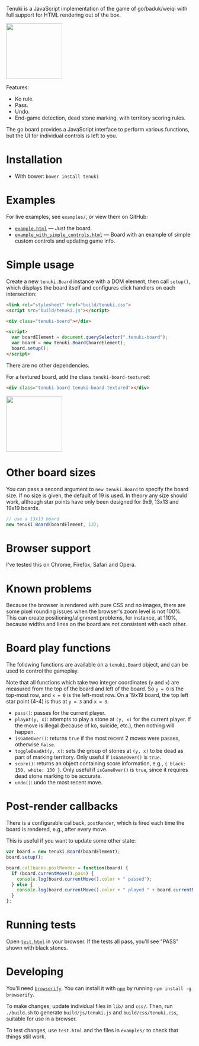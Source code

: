 Tenuki is a JavaScript implementation of the game of go/baduk/weiqi with full support for HTML rendering out of the box.

<img src="https://raw.githubusercontent.com/aprescott/tenuki.js/master/examples/screenshots/board.png" width="151" height="150">

Features:

  * Ko rule.
  * Pass.
  * Undo.
  * End-game detection, dead stone marking, with territory scoring rules.

The go board provides a JavaScript interface to perform various functions, but the UI for individual controls is left to you.

# Installation

* With bower: `bower install tenuki`

# Examples

For live examples, see `examples/`, or view them on GitHub:

* [`example.html`](https://aprescott.github.io/tenuki.js/examples/example.html) — Just the board.
* [`example_with_simple_controls.html`](https://aprescott.github.io/tenuki.js/examples/example_with_simple_controls.html) — Board with an example of simple custom controls and updating game info.

# Simple usage

Create a new `tenuki.Board` instance with a DOM element, then call `setup()`, which displays the board itself and configures click handlers on each intersection:

```html
<link rel="stylesheet" href="build/tenuki.css">
<script src="build/tenuki.js"></script>

<div class="tenuki-board"></div>

<script>
  var boardElement = document.querySelector(".tenuki-board");
  var board = new tenuki.Board(boardElement);
  board.setup();
</script>
```

There are no other dependencies.

For a textured board, add the class `tenuki-board-textured`:

```html
<div class="tenuki-board tenuki-board-textured"></div>
```

<img src="https://raw.githubusercontent.com/aprescott/tenuki.js/master/examples/screenshots/board-textured.png" width="151" height="150">

# Other board sizes

You can pass a second argument to `new tenuki.Board` to specify the board size. If no size is given, the default of 19 is used. In theory any size should work, although star points have only been designed for 9x9, 13x13 and 19x19 boards.

```js
// use a 13x13 board
new tenuki.Board(boardElement, 13);
```

# Browser support

I've tested this on Chrome, Firefox, Safari and Opera.

# Known problems

Because the browser is rendered with pure CSS and no images, there are some pixel rounding issues when the browser's zoom level is not 100%. This can create positioning/alignment problems, for instance, at 110%, because widths and lines on the board are not consistent with each other.

# Board play functions

The following functions are available on a `tenuki.Board` object, and can be used to control the gameplay.

Note that all functions which take two integer coordinates (`y` and `x`) are measured from the top of the board and left of the board. So `y = 0` is the top-most row, and `x = 0` is the left-most row. On a 19x19 board, the top left star point (4-4) is thus at `y = 3` and `x = 3`.

* `pass()`: passes for the current player.
* `playAt(y, x)`: attempts to play a stone at `(y, x)` for the current player. If the move is illegal (because of ko, suicide, etc.), then nothing will happen.
* `isGameOver()`: returns `true` if the most recent 2 moves were passes, otherwise `false`.
* `toggleDeadAt(y, x)`: sets the group of stones at `(y, x)` to be dead as part of marking territory. Only useful if `isGameOver()` is `true`.
* `score()`: returns an object containing score information, e.g., `{ black: 150, white: 130 }`. Only useful if `isGameOver()` is `true`, since it requires dead stone marking to be accurate.
* `undo()`: undo the most recent move.

# Post-render callbacks

There is a configurable callback, `postRender`, which is fired each time the board is rendered, e.g., after every move.

This is useful if you want to update some other state:

```js
var board = new tenuki.Board(boardElement);
board.setup();

board.callbacks.postRender = function(board) {
  if (board.currentMove().pass) {
    console.log(board.currentMove().color + " passed");
  } else {
    console.log(board.currentMove().color + " played " + board.currentMove().y + "," + board.currentMove().x);
  }
};
```

# Running tests

Open [`test.html`](https://aprescott.github.io/tenuki.js/test.html) in your browser. If the tests all pass, you'll see "PASS" shown with black stones.

# Developing

You'll need [`browserify`](http://browserify.org/). You can install it with [`npm`](https://www.npmjs.com/) by running `npm install -g browserify`.

To make changes, update individual files in `lib/` and `css/`. Then, run `./build.sh` to generate `build/js/tenuki.js` and `build/css/tenuki.css`, suitable for use in a browser.

To test changes, use `test.html` and the files in `examples/` to check that things still work.
